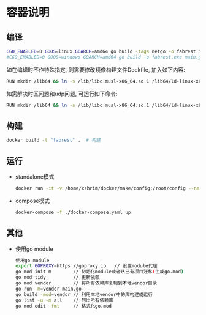# 容器说明

## 编译

```bash
CGO_ENABLED=0 GOOS=linux GOARCH=amd64 go build -tags netgo -o fabrest main.go    # 保证编译的代码在alpine, busybox等微型系统上可运行
#CGO_ENABLED=0 GOOS=windows GOARCH=amd64 go build -o fabrest.exe main.go  # 交叉编译, 生成windows平台运行的版本
```

如在编译时不作特殊指定, 则需要修改镜像构建文件Dockfile, 加入如下内容:

```bash
RUN mkdir /lib64 && ln -s /lib/libc.musl-x86_64.so.1 /lib64/ld-linux-x86-64.so.2  # 推荐此方法, 可兼容各种已编译的可执行文件
```

如需解决时区问题和udp问题, 可运行如下命令:

```bash
RUN mkdir /lib64 && ln -s /lib/libc.musl-x86_64.so.1 /lib64/ld-linux-x86-64.so.2 && apk add -U util-linux && apk add -U tzdata && cp /usr/share/zoneinfo/Asia/Shanghai /etc/localtime  # 解决go语言程序无法在alpine执行的问题和syslog不支持udp的问题和时区问题
```

## 构建

```bash
docker build -t "fabrest" .  # 构建
```



## 运行

- standalone模式

  ```bash
  docker run -it -v /home/xshrim/docker/make/config:/root/config --net host fabrest  #直接使用主机网络, 否则如果fabrest容器与fabric网络的容器不在一个子网, 会无法通信
  ```

- compose模式

  ```bash
  docker-compose -f ./docker-compose.yaml up
  ```
## 其他

- 使用go module

  ```bash
  使用go module
  export GOPROXY=https://goproxy.io   // 设置module代理
  go mod init m        // 初始化module或者从已有项目迁移(生成go.mod)
  go mod tidy          // 更新依赖
  go mod vendor        // 将所有依赖库复制到本地vendor目录
  go run -m=vendor main.go
  go build -mod=vendor // 利用本地vendor中的库构建或运行
  go list -u -m all    // 列出所有依赖库
  go mod edit -fmt     // 格式化go.mod
  ```

